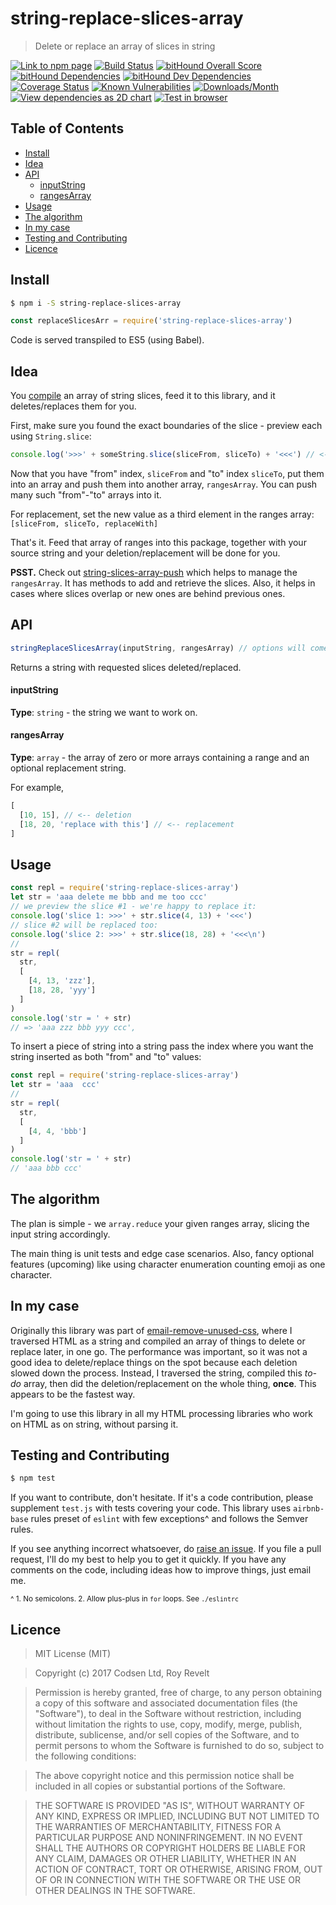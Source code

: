 # string-replace-slices-array

> Delete or replace an array of slices in string

[![Link to npm page][npm-img]][npm-url]
[![Build Status][travis-img]][travis-url]
[![bitHound Overall Score][overall-img]][overall-url]
[![bitHound Dependencies][deps-img]][deps-url]
[![bitHound Dev Dependencies][dev-img]][dev-url]
[![Coverage Status][cov-img]][cov-url]
[![Known Vulnerabilities][vulnerabilities-img]][vulnerabilities-url]
[![Downloads/Month][downloads-img]][downloads-url]
[![View dependencies as 2D chart][deps2d-img]][deps2d-url]
[![Test in browser][runkit-img]][runkit-url]

## Table of Contents

<!-- START doctoc generated TOC please keep comment here to allow auto update -->
<!-- DON'T EDIT THIS SECTION, INSTEAD RE-RUN doctoc TO UPDATE -->


- [Install](#install)
- [Idea](#idea)
- [API](#api)
    - [inputString](#inputstring)
    - [rangesArray](#rangesarray)
- [Usage](#usage)
- [The algorithm](#the-algorithm)
- [In my case](#in-my-case)
- [Testing and Contributing](#testing-and-contributing)
- [Licence](#licence)

<!-- END doctoc generated TOC please keep comment here to allow auto update -->

## Install

```bash
$ npm i -S string-replace-slices-array
```

```js
const replaceSlicesArr = require('string-replace-slices-array')
```

Code is served transpiled to ES5 (using Babel).

## Idea

You [compile](https://github.com/codsen/string-slices-array-push) an array of string slices, feed it to this library, and it deletes/replaces them for you.

First, make sure you found the exact boundaries of the slice - preview each using `String.slice`:

```js
console.log('>>>' + someString.slice(sliceFrom, sliceTo) + '<<<') // <--- make sure what you see is exactly what you want deleted/replaced or the place where it starts is exactly where you want string inserted
```

Now that you have "from" index, `sliceFrom` and "to" index `sliceTo`, put them into an array and push them into another array, `rangesArray`. You can push many such "from"-"to" arrays into it.

For replacement, set the new value as a third element in the ranges array: `[sliceFrom, sliceTo, replaceWith]`

That's it. Feed that array of ranges into this package, together with your source string and your deletion/replacement will be done for you.

**PSST.** Check out [string-slices-array-push](https://github.com/codsen/string-slices-array-push) which helps to manage the `rangesArray`. It has methods to add and retrieve the slices. Also, it helps in cases where slices overlap or new ones are behind previous ones.

## API

```js
stringReplaceSlicesArray(inputString, rangesArray) // options will come in later releases
```

Returns a string with requested slices deleted/replaced.

#### inputString

**Type**: `string` - the string we want to work on.

#### rangesArray

**Type**: `array` - the array of zero or more arrays containing a range and an optional replacement string.

For example,

```js
[
  [10, 15], // <-- deletion
  [18, 20, 'replace with this'] // <-- replacement
]
```

## Usage

```js
const repl = require('string-replace-slices-array')
let str = 'aaa delete me bbb and me too ccc'
// we preview the slice #1 - we're happy to replace it:
console.log('slice 1: >>>' + str.slice(4, 13) + '<<<')
// slice #2 will be replaced too:
console.log('slice 2: >>>' + str.slice(18, 28) + '<<<\n')
//
str = repl(
  str,
  [
    [4, 13, 'zzz'],
    [18, 28, 'yyy']
  ]
)
console.log('str = ' + str)
// => 'aaa zzz bbb yyy ccc',
```

To insert a piece of string into a string pass the index where you want the string inserted as both "from" and "to" values:

```js
const repl = require('string-replace-slices-array')
let str = 'aaa  ccc'
//
str = repl(
  str,
  [
    [4, 4, 'bbb']
  ]
)
console.log('str = ' + str)
// 'aaa bbb ccc'
```

## The algorithm

The plan is simple - we `array.reduce` your given ranges array, slicing the input string accordingly.

The main thing is unit tests and edge case scenarios. Also, fancy optional features (upcoming) like using character enumeration counting emoji as one character.

## In my case

Originally this library was part of [email-remove-unused-css](https://github.com/codsen/email-remove-unused-css/), where I traversed HTML as a string and compiled an array of things to delete or replace later, in one go. The performance was important, so it was not a good idea to delete/replace things on the spot because each deletion slowed down the process. Instead, I traversed the string, compiled this _to-do_ array, then did the deletion/replacement on the whole thing, **once**. This appears to be the fastest way.

I'm going to use this library in all my HTML processing libraries who work on HTML as on string, without parsing it.

## Testing and Contributing

```bash
$ npm test
```

If you want to contribute, don't hesitate. If it's a code contribution, please supplement `test.js` with tests covering your code. This library uses `airbnb-base` rules preset of `eslint` with few exceptions^ and follows the Semver rules.

If you see anything incorrect whatsoever, do [raise an issue](https://github.com/codsen/string-replace-slices-array/issues). If you file a pull request, I'll do my best to help you to get it quickly. If you have any comments on the code, including ideas how to improve things, just email me.

<small>^ 1. No semicolons. 2. Allow plus-plus in `for` loops. See `./eslintrc`</small>

## Licence

> MIT License (MIT)

> Copyright (c) 2017 Codsen Ltd, Roy Revelt

> Permission is hereby granted, free of charge, to any person obtaining a copy
of this software and associated documentation files (the "Software"), to deal
in the Software without restriction, including without limitation the rights
to use, copy, modify, merge, publish, distribute, sublicense, and/or sell
copies of the Software, and to permit persons to whom the Software is
furnished to do so, subject to the following conditions:

> The above copyright notice and this permission notice shall be included in all
copies or substantial portions of the Software.

> THE SOFTWARE IS PROVIDED "AS IS", WITHOUT WARRANTY OF ANY KIND, EXPRESS OR
IMPLIED, INCLUDING BUT NOT LIMITED TO THE WARRANTIES OF MERCHANTABILITY,
FITNESS FOR A PARTICULAR PURPOSE AND NONINFRINGEMENT. IN NO EVENT SHALL THE
AUTHORS OR COPYRIGHT HOLDERS BE LIABLE FOR ANY CLAIM, DAMAGES OR OTHER
LIABILITY, WHETHER IN AN ACTION OF CONTRACT, TORT OR OTHERWISE, ARISING FROM,
OUT OF OR IN CONNECTION WITH THE SOFTWARE OR THE USE OR OTHER DEALINGS IN THE
SOFTWARE.

[npm-img]: https://img.shields.io/npm/v/string-replace-slices-array.svg
[npm-url]: https://www.npmjs.com/package/string-replace-slices-array

[travis-img]: https://travis-ci.org/codsen/string-replace-slices-array.svg?branch=master
[travis-url]: https://travis-ci.org/codsen/string-replace-slices-array

[cov-img]: https://coveralls.io/repos/github/codsen/string-replace-slices-array/badge.svg?branch=master
[cov-url]: https://coveralls.io/github/codsen/string-replace-slices-array?branch=master

[overall-img]: https://www.bithound.io/github/codsen/string-replace-slices-array/badges/score.svg
[overall-url]: https://www.bithound.io/github/codsen/string-replace-slices-array

[deps-img]: https://www.bithound.io/github/codsen/string-replace-slices-array/badges/dependencies.svg
[deps-url]: https://www.bithound.io/github/codsen/string-replace-slices-array/master/dependencies/npm

[dev-img]: https://www.bithound.io/github/codsen/string-replace-slices-array/badges/devDependencies.svg
[dev-url]: https://www.bithound.io/github/codsen/string-replace-slices-array/master/dependencies/npm

[downloads-img]: https://img.shields.io/npm/dm/string-replace-slices-array.svg
[downloads-url]: https://www.npmjs.com/package/string-replace-slices-array

[vulnerabilities-img]: https://snyk.io/test/github/codsen/string-replace-slices-array/badge.svg
[vulnerabilities-url]: https://snyk.io/test/github/codsen/string-replace-slices-array

[deps2d-img]: https://img.shields.io/badge/deps%20in%202D-see_here-08f0fd.svg
[deps2d-url]: http://npm.anvaka.com/#/view/2d/string-replace-slices-array

[runkit-img]: https://img.shields.io/badge/runkit-test_in_browser-a853ff.svg
[runkit-url]: https://npm.runkit.com/string-replace-slices-array
